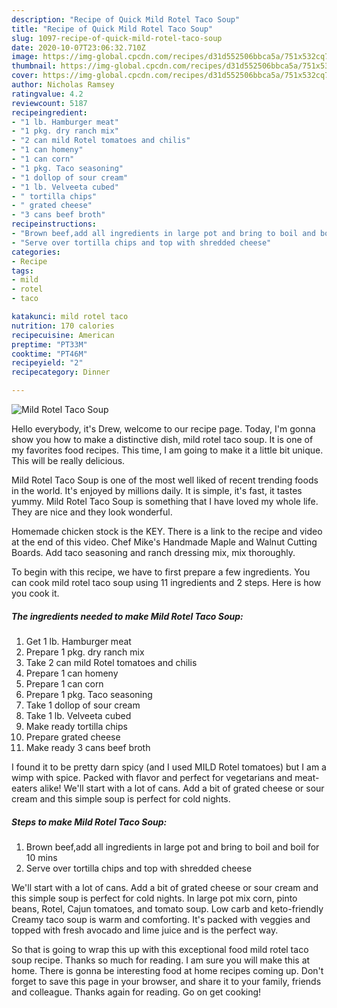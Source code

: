 ```yaml
---
description: "Recipe of Quick Mild Rotel Taco Soup"
title: "Recipe of Quick Mild Rotel Taco Soup"
slug: 1097-recipe-of-quick-mild-rotel-taco-soup
date: 2020-10-07T23:06:32.710Z
image: https://img-global.cpcdn.com/recipes/d31d552506bbca5a/751x532cq70/mild-rotel-taco-soup-recipe-main-photo.jpg
thumbnail: https://img-global.cpcdn.com/recipes/d31d552506bbca5a/751x532cq70/mild-rotel-taco-soup-recipe-main-photo.jpg
cover: https://img-global.cpcdn.com/recipes/d31d552506bbca5a/751x532cq70/mild-rotel-taco-soup-recipe-main-photo.jpg
author: Nicholas Ramsey
ratingvalue: 4.2
reviewcount: 5187
recipeingredient:
- "1 lb. Hamburger meat"
- "1 pkg. dry ranch mix"
- "2 can mild Rotel tomatoes and chilis"
- "1 can homeny"
- "1 can corn"
- "1 pkg. Taco seasoning"
- "1 dollop of sour cream"
- "1 lb. Velveeta cubed"
- " tortilla chips"
- " grated cheese"
- "3 cans beef broth"
recipeinstructions:
- "Brown beef,add all ingredients in large pot and bring to boil and boil for 10 mins"
- "Serve over tortilla chips and top with shredded cheese"
categories:
- Recipe
tags:
- mild
- rotel
- taco

katakunci: mild rotel taco 
nutrition: 170 calories
recipecuisine: American
preptime: "PT33M"
cooktime: "PT46M"
recipeyield: "2"
recipecategory: Dinner

---
```



![Mild Rotel Taco Soup](https://img-global.cpcdn.com/recipes/d31d552506bbca5a/751x532cq70/mild-rotel-taco-soup-recipe-main-photo.jpg)

Hello everybody, it's Drew, welcome to our recipe page. Today, I'm gonna show you how to make a distinctive dish, mild rotel taco soup. It is one of my favorites food recipes. This time, I am going to make it a little bit unique. This will be really delicious.

Mild Rotel Taco Soup is one of the most well liked of recent trending foods in the world. It's enjoyed by millions daily. It is simple, it's fast, it tastes yummy. Mild Rotel Taco Soup is something that I have loved my whole life. They are nice and they look wonderful.

Homemade chicken stock is the KEY. There is a link to the recipe and video at the end of this video. Chef Mike&#39;s Handmade Maple and Walnut Cutting Boards. Add taco seasoning and ranch dressing mix, mix thoroughly.


To begin with this recipe, we have to first prepare a few ingredients. You can cook mild rotel taco soup using 11 ingredients and 2 steps. Here is how you cook it.

<!--inarticleads1-->

##### The ingredients needed to make Mild Rotel Taco Soup:

1. Get 1 lb. Hamburger meat
1. Prepare 1 pkg. dry ranch mix
1. Take 2 can mild Rotel tomatoes and chilis
1. Prepare 1 can homeny
1. Prepare 1 can corn
1. Prepare 1 pkg. Taco seasoning
1. Take 1 dollop of sour cream
1. Take 1 lb. Velveeta cubed
1. Make ready  tortilla chips
1. Prepare  grated cheese
1. Make ready 3 cans beef broth


I found it to be pretty darn spicy (and I used MILD Rotel tomatoes) but I am a wimp with spice. Packed with flavor and perfect for vegetarians and meat-eaters alike! We&#39;ll start with a lot of cans. Add a bit of grated cheese or sour cream and this simple soup is perfect for cold nights. 

<!--inarticleads2-->

##### Steps to make Mild Rotel Taco Soup:

1. Brown beef,add all ingredients in large pot and bring to boil and boil for 10 mins
1. Serve over tortilla chips and top with shredded cheese


We&#39;ll start with a lot of cans. Add a bit of grated cheese or sour cream and this simple soup is perfect for cold nights. In large pot mix corn, pinto beans, Rotel, Cajun tomatoes, and tomato soup. Low carb and keto-friendly Creamy taco soup is warm and comforting. It&#39;s packed with veggies and topped with fresh avocado and lime juice and is the perfect way. 

So that is going to wrap this up with this exceptional food mild rotel taco soup recipe. Thanks so much for reading. I am sure you will make this at home. There is gonna be interesting food at home recipes coming up. Don't forget to save this page in your browser, and share it to your family, friends and colleague. Thanks again for reading. Go on get cooking!
